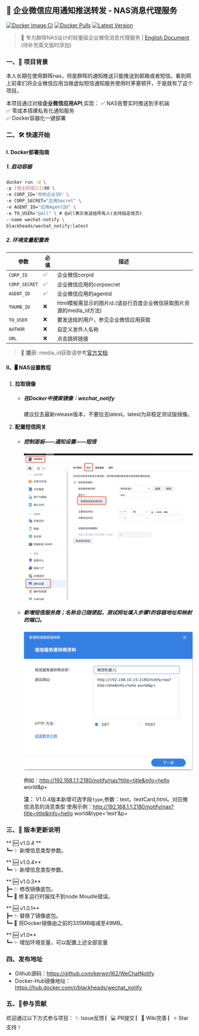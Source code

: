 ## 🚀 企业微信应用通知推送转发 - NAS消息代理服务

[![Docker Image CI](https://github.com/kerwin162/WeChatNotify/actions/workflows/docker-image.yml/badge.svg)](https://github.com/kerwin162/WeChatNotify/actions/workflows/docker-image.yml)
[![Docker Pulls](https://img.shields.io/docker/pulls/blackheads/wechat_notify?style=flat-square)](https://hub.docker.com/r/blackheads/wechat_notify)
[![Latest Version](https://img.shields.io/github/v/release/kerwin162/WeChatNotify?color=success&include_prereleases&style=flat-square)](https://github.com/xaoyaoo/PyWxDump/releases)

> 📢 专为群晖NAS设计的轻量级企业微信消息代理服务 | [English Document](#) (待补充英文版时添加)

### 一、🌟 项目背景

本人长期在使用群晖nas，但是群晖的通知推送只能推送到邮箱或者短信。看到网上前辈们将企业微信应用当做虚拟短信通知服务使用时茅塞顿开，于是就有了这个项目。

本项目通过对接**企业微信应用API**,实现：
✅ NAS告警实时推送到手机端  
✅ 零成本搭建私有化通知服务  
✅ Docker容器化一键部署  


### 二、🛠️ 快速开始

#### I. Docker部署指南

##### 1. 启动容器
```bash
docker run -d \
-p [宿主机端口]:80 \ 
-e CORP_ID="你的企业ID" \
-e CORP_SECRET="应用Secret" \ 
-e AGENT_ID="应用AgentID" \
-e TO_USER="@all" \ # @all表示发送给所有人(支持指定成员)
--name wechat-notify \
blackheads/wechat_notify:latest
```

##### 2. 环境变量配置表 

| 参数          | 必填 | 描述                                                         |
| ------------- | ---- | ------------------------------------------------------------ |
| `CORP_ID`     | ✅    | 企业微信corpid                                               |
| `CORP_SECRET` | ✅    | 企业微信应用的corpsecret                                     |
| `AGENT_ID`    | ✅    | 企业微信应用的agentid                                        |
| `THUMB_ID`    | ❌    | html模板需显示的图片id.(请自行百度企业微信获取图片资源的media_id方法) |
| `TO_USER`     | ❌    | 要发送给的用户，参见企业微信应用获取                         |
| `AUTHOR`      | ❌    | 自定义发件人名称                                             |
| `URL`         | ❌    | 点击跳转链接                                                 |

> 📝 **提示**: media_id获取请参考[官方文档](https://work.weixin.qq.com/api/doc/)


#### II、🖥️ NAS设置教程 

1. **拉取镜像**

   - ##### 在Docker中搜索镜像：wechat_notify
     建议拉去最新release版本，不要拉去latest。latest为非稳定测试版镜像。

2. **配置短信网关**
   - ##### 控制面板——通知设置——短信

       <img src="pic/step-1.png" width="640px" />

   - ##### 新增短信服务商；名称自己随便起，测试网址填入步骤1的容器地址和映射的端口。

      <img src="pic/step-2.png" width="640px" />
      
      例如：http://192.168.1.1:2180/notify/nas?title=title&info=hello world&p=

     **注：** V1.0.4版本新增可选字段`type`,参数：text，textCard,html。对应微信消息的消息类型
     使用示例：http://192.168.1.1:2180/notify/nas?title=title&info=hello world&type='text'&p=


### 三、🔄 版本更新说明

** 🆕 v1.0.4 **  
┗━ ✨ 新增信息类型参数。
  
** 🆕 v1.0.4**  
┗━ ✨ 新增信息类型参数。
  
** 🆕 v1.0.3**  
┣━ ✨ 修改镜像底包。  
┗━ 🐞 修复运行时报找不到node Moudle错误。
   
** 🆕 v1.0.1**  
┣━ ✨ 替换了镜像底包。  
┗━ 🐞 将Docker镜像由之前的335MB缩减至49MB。
   
** 🆕 v1.0**  
┗━ ✨ 增加环境变量，可以配置上述全部变量


### 四、发布地址
- Github源码：https://github.com/kerwin162/WeChatNotify
- Docker-Hub镜像地址：https://hub.docker.com/r/blackheads/wechat_notify

### 五、🤝参与贡献 

欢迎通过以下方式参与项目：
✨ Issue反馈   ▏💻 PR提交   ▏📖 Wiki完善   ▏⭐ Star支持！


